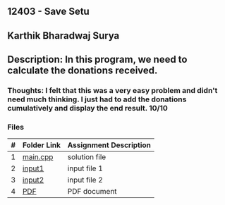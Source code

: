 ## 12403 - Save Setu
## Karthik Bharadwaj Surya

## Description: In this program, we need to calculate the donations received. 

### Thoughts: I felt that this was a very easy problem and didn't need much thinking. I just had to add the donations cumulatively and display the end result. 10/10

### Files

|   #   | Folder Link                            | Assignment Description                               |
| :---: | -------------------------------------- | ---------------------------------------------------- |
|   1   | [main.cpp](./main.cpp)                 | solution file                                        |
|   2   | [input1](./in1.txt)                    | input file 1                                         |
|   3   | [input2](./in2.txt)                    | input file 2                                         |
|   4   | [PDF](./p12403.pdf)                    | PDF document                                         |

